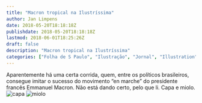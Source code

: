 ```yaml
---
title: "Macron tropical na Ilustríssima"
author: Jan Limpens
date: 2018-05-20T18:18:18Z
publishdate: 2018-05-20T18:18:18Z
lastmod: 2018-06-01T18:25:26Z
draft: false
description: "Macron tropical na Ilustríssima"
categories: ["Folha de S Paulo", "Ilustração", "Jornal", "Illustration"]
---
```


Aparentemente há uma certa corrida, quem, entre os políticos brasileiros, consegue imitar o sucesso do movimento “en marche” do presidente francês Emmanuel Macron. Não está dando certo, pelo que li. Capa e miolo.
![capa](2018-05-Folha-Ilustríssima-Capa.jpg)
![miolo](2018-05-Folha-Ilustríssima-Miolo.jpg)
